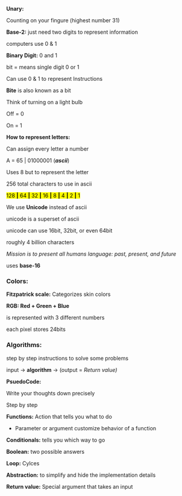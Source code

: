 **Unary:**

Counting on your fingure (highest number 31)

**Base-2:** just need two digits to represent information

computers use 0 & 1

**Binary Digit:** 0 and 1

bit = means single digit 0 or 1

Can use 0 & 1 to represent Instructions

**Bite** is also known as a bit

Think of  turning on a light bulb

Off = 0

On = 1

**How to represent letters:**

Can assign every letter a number

A = 65 | 01000001 (***ascii***)

Uses 8 but to represent the letter

256 total characters to use in ascii

<mark>128 **|** 64 **|** 32 **|** 16 **|** 8 **|** 4 **|** 2 **|** 1</mark>

We use **Unicode** instead of ascii

unicode is a superset of ascii

unicode can use 16bit, 32bit, or even 64bit

roughly 4 billion characters

*Mission is to present all humans language: past, present, and future*

uses **base-16**

### **Colors:**

**Fitzpatrick scale:** Categorizes skin colors

**RGB: Red + Green + Blue**

is represented with 3 different numbers

each pixel stores 24bits

### **Algorithms:**

step by step instructions to solve some problems

input → **algorithm** → (output = *Return value)*

**PsuedoCode:**

Write your thoughts down precisely

Step by step

**Functions:** Action that tells you what to do

- Parameter or argument customize behavior of a function

**Conditionals:** tells you which way to go

**Boolean:** two possible answers

**Loop:** Cylces

**Abstraction:** to simplify and hide the implementation details

**Return value:** Special argument that takes an input
